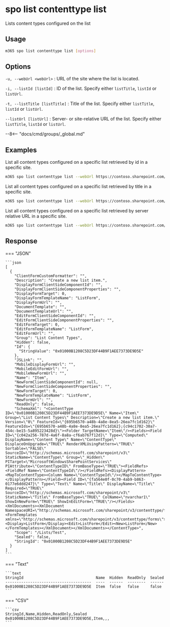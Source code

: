 # spo list contenttype list

Lists content types configured on the list

## Usage

```sh
m365 spo list contenttype list [options]
```

## Options

`-u, --webUrl <webUrl>`
: URL of the site where the list is located.

`-i, --listId [listId]`
: ID of the list. Specify either `listTitle`, `listId` or `listUrl`.

`-t, --listTitle [listTitle]`
: Title of the list. Specify either `listTitle`, `listId` or `listUrl`.

`--listUrl [listUrl]`
: Server- or site-relative URL of the list. Specify either `listTitle`, `listId` or `listUrl`.

--8<-- "docs/cmd/groups/_global.md"

## Examples

List all content types configured on a specific list retrieved by id in a specific site.

```sh
m365 spo list contenttype list --webUrl https://contoso.sharepoint.com/sites/project-x --listId 0cd891ef-afce-4e55-b836-fce03286cccf
```

List all content types configured on a specific list retrieved by title in a specific site.

```sh
m365 spo list contenttype list --webUrl https://contoso.sharepoint.com/sites/project-x --listTitle Documents
```

List all content types configured on a specific list retrieved by server relative URL in a specific site.

```sh
m365 spo list contenttype list --webUrl https://contoso.sharepoint.com/sites/project-x --listUrl 'sites/project-x/Documents'
```

## Response

=== "JSON"

    ```json
    [
      {
        "ClientFormCustomFormatter": "",
        "Description": "Create a new list item.",
        "DisplayFormClientSideComponentId": "",
        "DisplayFormClientSideComponentProperties": "",
        "DisplayFormTarget": 0,
        "DisplayFormTemplateName": "ListForm",
        "DisplayFormUrl": "",
        "DocumentTemplate": "",
        "DocumentTemplateUrl": "",
        "EditFormClientSideComponentId": "",
        "EditFormClientSideComponentProperties": "",
        "EditFormTarget": 0,
        "EditFormTemplateName": "ListForm",
        "EditFormUrl": "",
        "Group": "List Content Types",
        "Hidden": false,
        "Id": {
          "StringValue": "0x01000B1208C5D23DF44B9F1AEE7373DE9D5E"
        },
        "JSLink": "",
        "MobileDisplayFormUrl": "",
        "MobileEditFormUrl": "",
        "MobileNewFormUrl": "",
        "Name": "Item",
        "NewFormClientSideComponentId": null,
        "NewFormClientSideComponentProperties": "",
        "NewFormTarget": 0,
        "NewFormTemplateName": "ListForm",
        "NewFormUrl": "",
        "ReadOnly": false,
        "SchemaXml": "<ContentType ID=\"0x01000B1208C5D23DF44B9F1AEE7373DE9D5E\" Name=\"Item\" Group=\"List Content Types\" Description=\"Create a new list item.\" Version=\"0\" FeatureId=\"{695b6570-a48b-4a8e-8ea5-26ea7fc1d162}\" FeatureIds=\"{695b6570-a48b-4a8e-8ea5-26ea7fc1d162};{c94c1702-30a7-454c-be15-5a895223428d}\"><Folder TargetName=\"Item\"/><Fields><Field ID=\"{c042a256-787d-4a6f-8a8a-cf6ab767f12d}\" Type=\"Computed\" DisplayName=\"Content Type\" Name=\"ContentType\" DisplaceOnUpgrade=\"TRUE\" RenderXMLUsingPattern=\"TRUE\" Sortable=\"FALSE\" SourceID=\"http://schemas.microsoft.com/sharepoint/v3\" StaticName=\"ContentType\" Group=\"_Hidden\" PITarget=\"MicrosoftWindowsSharePointServices\" PIAttribute=\"ContentTypeID\" FromBaseType=\"TRUE\"><FieldRefs><FieldRef Name=\"ContentTypeId\"/></FieldRefs><DisplayPattern><MapToContentType><Column Name=\"ContentTypeId\"/></MapToContentType></DisplayPattern></Field><Field ID=\"{fa564e0f-0c70-4ab9-b863-0177e6ddd247}\" Type=\"Text\" Name=\"Title\" DisplayName=\"Title\" Required=\"TRUE\" SourceID=\"http://schemas.microsoft.com/sharepoint/v3\" StaticName=\"Title\" FromBaseType=\"TRUE\" ColName=\"nvarchar1\" ShowInNewForm=\"TRUE\" ShowInEditForm=\"TRUE\"/></Fields><XmlDocuments><XmlDocument NamespaceURI=\"http://schemas.microsoft.com/sharepoint/v3/contenttype/forms\"><FormTemplates xmlns=\"http://schemas.microsoft.com/sharepoint/v3/contenttype/forms\"><Display>ListForm</Display><Edit>ListForm</Edit><New>ListForm</New></FormTemplates></XmlDocument></XmlDocuments></ContentType>",
        "Scope": "/Lists/Test",
        "Sealed": false,
        "StringId": "0x01000B1208C5D23DF44B9F1AEE7373DE9D5E"
      }
    ]
    ```

=== "Text"

    ```text
    StringId                                Name  Hidden  ReadOnly  Sealed
    --------------------------------------  ----  ------  --------  ------
    0x01000B1208C5D23DF44B9F1AEE7373DE9D5E  Item  false   false     false
    ```

=== "CSV"

    ```csv
    StringId,Name,Hidden,ReadOnly,Sealed
    0x01000B1208C5D23DF44B9F1AEE7373DE9D5E,Item,,,
    ```
